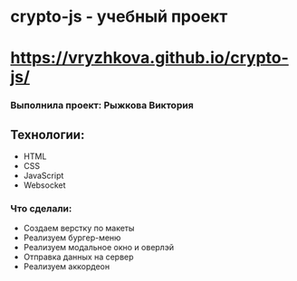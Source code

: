 # crypto-js - учебный проект

# https://vryzhkova.github.io/crypto-js/

### Выполнила проект: Рыжкова Виктория

## Технологии:
- HTML
- CSS
- JavaScript
- Websocket

### Что сделали:

- Создаем верстку по макеты
- Реализуем бургер-меню
- Реализуем модальное окно и оверлэй
- Отправка данных на сервер
- Реализуем аккордеон